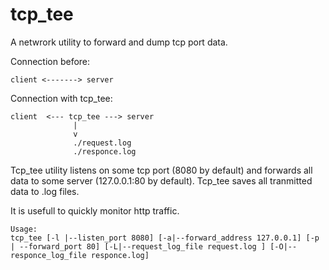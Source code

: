 # tcp_tee
A netwrork utility to forward and dump tcp port data.

Connection before:
```
client <-------> server
```
Connection with tcp_tee:
```
client  <--- tcp_tee ---> server
              |
              v
              ./request.log
              ./responce.log
```
Tcp_tee utility listens on some tcp port (8080 by default) and forwards all data to some server (127.0.0.1:80 by default). Tcp_tee saves all tranmitted data to .log files.

It is usefull to quickly monitor http traffic.
```
Usage:
tcp_tee [-l |--listen_port 8080] [-a|--forward_address 127.0.0.1] [-p | --forward_port 80] [-L|--request_log_file request.log ] [-O|--responce_log_file responce.log]
```

